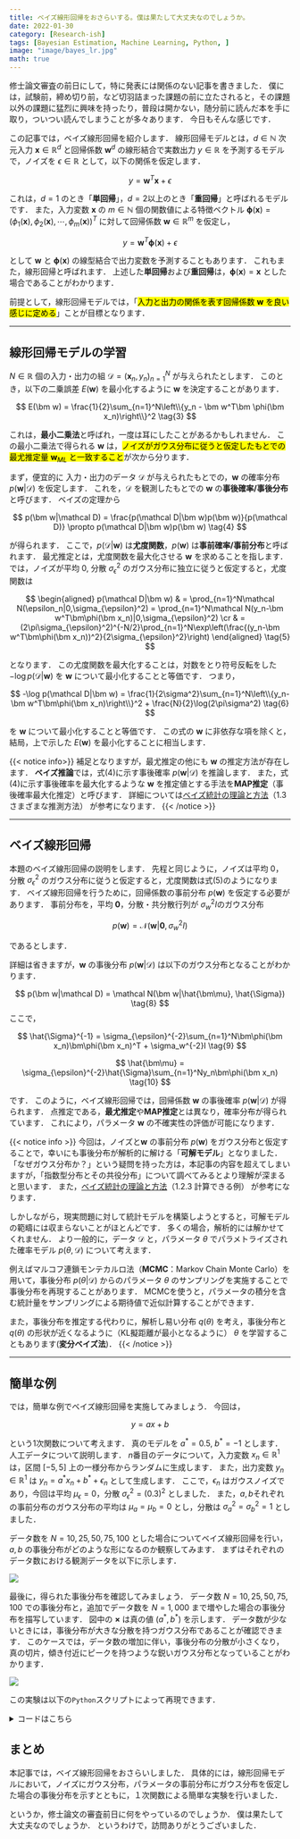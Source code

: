 ```yaml
---
title: ベイズ線形回帰をおさらいする。僕は果たして大丈夫なのでしょうか。
date: 2022-01-30
category: [Research-ish]
tags: [Bayesian Estimation, Machine Learning, Python, ]
image: "image/bayes_lr.jpg"
math: true
---
```


修士論文審査の前日にして，特に発表には関係のない記事を書きました．
僕には，試験前，締め切り前，など切羽詰まった課題の前に立たされると，その課題以外の課題に猛烈に興味を持ったり，普段は開かない，随分前に読んだ本を手に取り，ついつい読んでしまうことが多々あります．
今日もそんな感じです．

この記事では，ベイズ線形回帰を紹介します．
線形回帰モデルとは，$d\in\mathbb N$ 次元入力 $\bm x\in\mathbb R^d$ と回帰係数 $\bm w^d$ の線形結合で実数出力 $y\in\mathbb R$ を予測するモデルで，ノイズを $\epsilon\in\mathbb R$ として，以下の関係を仮定します．

$$
    y = \bm w^T\bm x + \epsilon \tag{1}
$$

これは，$d=1$ のとき「**単回帰**」，$d=2$以上のとき「**重回帰**」と呼ばれるモデルです．
また，入力変数 $\bm x$ の $m\in\mathbb N$ 個の関数値による特徴ベクトル $\bm \phi(\bm x) = (\phi_1(\bm x),\phi_2(\bm x),\cdots,\phi_m(\bm x))^T$ に対して回帰係数 $\bm w\in\mathbb R^m$ を仮定し，

$$
    y = \bm w^T\bm \phi(\bm x) + \epsilon \tag{2}
$$

として $\bm w$ と $\bm\phi(\bm x)$ の線型結合で出力変数を予測することもあります．
これもまた，線形回帰と呼ばれます．
上述した**単回帰**および**重回帰**は，$\bm\phi(\bm x) = \bm x$ とした場合であることがわかります．

前提として，線形回帰モデルでは，「<mark>入力と出力の関係を表す回帰係数 $\bm w$ を良い感じに定める</mark>」ことが目標となります．

---

## 線形回帰モデルの学習
$N\in\mathbb R$ 個の入力・出力の組 $\mathcal D = (\bm x_n,y_n)_{n=1}^N$ が与えられたとします．
このとき，以下の二乗誤差 $E(\bm w)$ を最小化するように $\bm w$ を決定することがあります．

$$
    E(\bm w) = \frac{1}{2}\sum_{n=1}^N\left\\{y_n - \bm w^T\bm \phi(\bm x_n)\right\\}^2 \tag{3}
$$

これは，**最小二乗法**と呼ばれ，一度は耳にしたことがあるかもしれません．
この最小二乗法で得られる $\bm w$ は，<mark>ノイズがガウス分布に従うと仮定したもとでの最尤推定量 $\bm w_{ML}$ と一致すること</mark>が次から分ります．

まず，便宜的に 入力・出力のデータ $\mathcal D$ が与えられたもとでの，$\bm w$ の確率分布 $p(\bm w|\mathcal D)$ を仮定します．
これを，$\mathcal D$ を観測したもとでの $\bm w$ の**事後確率/事後分布**と呼びます．
ベイズの定理から

$$
    p(\bm w|\mathcal D) = \frac{p(\mathcal D|\bm w)p(\bm w)}{p(\mathcal D)} \propto p(\mathcal D|\bm w)p(\bm w) \tag{4}
$$

が得られます．
ここで，$p(\mathcal D|\bm w)$ は**尤度関数**，$p(\bm w)$ は**事前確率/事前分布**と呼ばれます．
最尤推定とは，尤度関数を最大化させる $\bm w$ を求めることを指します．
では，ノイズが平均 $0$, 分散 $\sigma_{\epsilon}^2$ のガウス分布に独立に従うと仮定すると，尤度関数は

$$ 
    \begin{aligned}
    p(\mathcal D|\bm w)
    & = \prod_{n=1}^N\mathcal N(\epsilon_n|0,\sigma_{\epsilon}^2)
    = \prod_{n=1}^N\mathcal N(y_n-\bm w^T\bm\phi(\bm x_n)|0,\sigma_{\epsilon}^2) \cr
    & = (2\pi\sigma_{\epsilon}^2)^{-N/2}\prod_{n=1}^N\exp\left(\frac{(y_n-\bm w^T\bm\phi(\bm x_n))^2}{2\sigma_{\epsilon}^2}\right)
    \end{aligned}
    \tag{5}
$$

となります．
この尤度関数を最大化することは，対数をとり符号反転をした $-\log p(\mathcal D|\bm w)$ を $\bm w$ について最小化することと等価です．
つまり，

$$
    -\log p(\mathcal D|\bm w) = \frac{1}{2\sigma^2}\sum_{n=1}^N\left\\{y_n-\bm w^T\bm\phi(\bm x_n)\right\\}^2 + \frac{N}{2}\log(2\pi\sigma^2) \tag{6}
$$

を $\bm w$ について最小化することと等価です．
この式の $\bm w$ に非依存な項を除くと，結局，上で示した $E(\bm w)$ を最小化することに相当します．


{{< notice info>}}
補足となりますが，最尤推定の他にも $\bm w$ の推定方法が存在します．
**ベイズ推論**では，式(4)に示す事後確率 $p(\bm w|\mathcal D)$ を推論します．
また，式(4)に示す事後確率を最大化するような $\bm w$ を推定値とする手法を**MAP推定**（事後確率最大化推定）と呼びます．
詳細については[ベイズ統計の理論と方法]()（1.3 さまざまな推測方法） が参考になります． 
{{< /notice >}}

---
## ベイズ線形回帰
本題のベイズ線形回帰の説明をします．
先程と同じように，ノイズは平均 $0$，分散 $\sigma_{\epsilon}^2$ のガウス分布に従うと仮定すると，尤度関数は式(5)のようになります．
ベイズ線形回帰を行うために，回帰係数の事前分布 $p(\bm w)$ を仮定する必要があります．
事前分布を，平均 $\bm 0$，分散・共分散行列が $\sigma_w^2I$のガウス分布

$$
    p(\bm w) = \mathcal N(\bm w|\bm 0,\sigma_w^2I)
    \tag{7}
$$

であるとします．

詳細は省きますが，$\bm w$ の事後分布 $p(\bm w|\mathcal D)$ は以下のガウス分布となることがわかります．

$$
    p(\bm w|\mathcal D) = \mathcal N(\bm w|\hat{\bm\mu}, \hat{\Sigma})
    \tag{8}
$$
ここで，

$$
    \hat{\Sigma}^{-1} = \sigma_{\epsilon}^{-2}\sum_{n=1}^N\bm\phi(\bm x_n)\bm\phi(\bm x_n)^T + \sigma_w^{-2}I
    \tag{9}
$$

$$
    \hat{\bm\mu} = \sigma_{\epsilon}^{-2}\hat{\Sigma}\sum_{n=1}^Ny_n\bm\phi(\bm x_n)
    \tag{10}
$$

です．
このように，ベイズ線形回帰では，回帰係数 $\bm w$ の事後確率 $p(\bm w|\mathcal D)$ が得られます．
点推定である，**最尤推定**や**MAP推定**とは異なり，確率分布が得られています．
これにより，パラメータ $\bm w$ の不確実性の評価が可能になります．

{{< notice info >}}
今回は，ノイズと$\bm w$ の事前分布 $p(\bm w)$ をガウス分布と仮定することで，幸いにも事後分布が解析的に解ける「**可解モデル**」となりました．
「なぜガウス分布か？」という疑問を持った方は，本記事の内容を超えてしまいますが，「指数型分布とその共役分布」について調べてみるとより理解が深まると思います．
また，[ベイズ統計の理論と方法]()（1.2.3 計算できる例） が参考になります．

しかしながら，現実問題に対して統計モデルを構築しようとすると，可解モデルの範疇には収まらないことがほとんどです．
多くの場合，解析的には解かせてくれません．
より一般的に，データ $\mathcal D$ と，パラメータ $\theta$ でパラメトライズされた確率モデル $p(\theta, \mathcal D)$ について考えます．

例えばマルコフ連鎖モンテカルロ法（**MCMC**：Markov Chain Monte Carlo）を用いて，事後分布 $p(\theta|\mathcal D)$ からのパラメータ $\theta$ のサンプリングを実施することで事後分布を再現することがあります．
MCMCを使うと，パラメータの積分を含む統計量をサンプリングによる期待値で近似計算することができます．

また，事後分布を推定する代わりに，解析し易い分布 $q(\theta)$ を考え，事後分布と $q(\theta)$ の形状が近くなるように（KL擬距離が最小となるように） $\theta$ を学習することもあります(**変分ベイズ法**)．
{{< /notice >}}

---

## 簡単な例
では，簡単な例でベイズ線形回帰を実施してみましょう．
今回は，

$$
    y = ax+b
    \tag{11}
$$

という1次関数について考えます．
真のモデルを $a^* = 0.5,~b^* = -1$ とします．
人工データについて説明します．
$n$番目のデータについて，入力変数 $x_n\in\mathbb R^1$ は，区間 $[-5, 5]$ 上の一様分布からランダムに生成します．
また，出力変数 $y_n\in\mathbb R^1$ は $y_n=a^*x_n+b^*+\epsilon_n$ として生成します．
ここで，$\epsilon_n$ はガウスノイズであり，今回は平均 $\mu_{\epsilon} = 0$，分散 $\sigma_{\epsilon}^2=(0.3)^2$ としました．
また，$a,b$それぞれの事前分布のガウス分布の平均は $\mu_a=\mu_b=0$ とし，分散は $\sigma_a^2=\sigma_b^2 = 1$ としました．

データ数を $N=10, 25, 50, 75, 100$ とした場合についてベイズ線形回帰を行い，$a, b$ の事後分布がどのような形になるのか観察してみます．
まずはそれぞれのデータ数における観測データを以下に示します．

![](data.jpg)

最後に，得られた事後分布を確認してみましょう．
データ数 $N = 10, 25, 50, 75, 100$ での事後分布と，追加でデータ数を $N=1,000$ まで増やした場合の事後分布を描写しています．
図中の $\bm\times$ は真の値 $(a^*,b^*)$ を示します．
データ数が少ないときには，事後分布が大きな分散を持つガウス分布であることが確認できます．
このケースでは，データ数の増加に伴い，事後分布の分散が小さくなり，真の切片，傾き付近にピークを持つような鋭いガウス分布となっていることがわかります．

![](post.jpg)

この実験は以下の`Python`スクリプトによって再現できます．


<details>
<summary>コードはこちら</summary>

```python

    # ライブラリのインポート（適宜インストールしてください）
    import numpy as np
    import matplotlib
    from matplotlib import pyplot as plt
    import matplotlib.mlab as mlab
    import japanize_matplotlib

    N = 10 # データ数

    a = 0.5 # 真の傾き
    b = -1.0 # 真の切片

    s_e = 1.0 # ノイズの従うガウス分布の分散
    s_w = 1.0 # 事前分布の分散

    np.random.seed(2022) # シードの固定
    x = np.random.uniform(-5, 5, N) # N個の入力変数を生成
    y = a * x + b + np.random.normal(0, s_e, N) # 出力変数を計算しノイズを加重

    # 実験に使用する人工データの描写
    fig = plt.figure(figsize = (8, 4), dpi = 200)
    ax = fig.add_subplot(111)
    ax.grid()
    ax.set_xlabel("入力変数 $x$", fontsize = 18)
    ax.set_ylabel("出力変数 $y$", fontsize = 18)

    # この辺はなんか綺麗になるように手動で設定
    ax.set_xlim(-5 - 0.5, 5 + 0.5)
    ax.set_ylim(-5 * a + b - 0.5, 5 * a + b + 0.5)

    # 散布図の描写
    ax.scatter(x, y, label = "観測データ $\mathcal{D}=(x_n,y_n)_{n=1}^N$", color = "gray")
    # 真の直線の描写
    ax.plot([-5.5, 5.5], [-5.5 * a + b, 5.5 * a + b], color = "black", ls = "--", zorder = -10, label = "真の関数 $y=0.5x-1$")

    ax.legend(fontsize = 16)
    ax.set_title("データ数 $N = {"+str(N)+"}$", fontsize = 18)

    # 図の保存
    # fig.savefig("fig/data_"+str(N)+".jpg", bbox_inches = "tight", transparent=True)

    # 特徴ベクトルの作成
    phi = np.concatenate([np.ones(shape = (N, 1)), x.reshape(-1, 1)], axis = 1)

    # 事後分布の共分散行列の計算
    phiphiT = phi.T.dot(phi)
    Sigma_inv = phiphiT / (s_e**2) + np.eye(2) / (s_w**2)
    Sigma = np.linalg.inv(Sigma_inv)

    # 事後分布の平均の計算
    mu = (Sigma / (s_e**2)).dot(phi.T.dot(y.reshape(-1, 1)))

    # 2次元ガウス分布の確率密度関数を計算する関数
    def f(x, y, mu, S):
    x_norm = (np.array([x, y]) - mu[:, None, None]).transpose(1, 2, 0)
    return np.exp(- x_norm[:, :, None, :] @ np.linalg.inv(S)[None, None, :, :] @ x_norm[:, :, :, None] / 2.0) / (2*np.pi*np.sqrt(np.linalg.det(S)))

    # グリッドの定義
    x = np.linspace(-1.5, -0.5, 200)
    y = np.linspace(0.25, 0.75, 200)
    X, Y = np.meshgrid(x, y)

    # 確率密度関数の計算
    Z = f(X, Y, mu = mu.squeeze(), S = Sigma).squeeze()

    # 確率密度関数の等高線の描写
    fig = plt.figure(figsize = (6, 6), dpi = 200)
    ax = fig.add_subplot(111) #1. 0.75 0.5 - 0.375, 0.5 + 0.375

    # 等高線の描写
    ax.contour(X, Y, Z, cmap = plt.cm.get_cmap("Greys"))
    # 真の傾きと切片を描写
    ax.scatter(b, a, label = "$(a^*,b^*) = (0.5, -1)$", marker = "x", s = 75, zorder = 10, lw = 2.5, color = "black")

    ax.set_xlabel("切片 $b$", fontsize = 18)
    ax.set_ylabel("傾き $a$", fontsize = 18)
    ax.legend(fontsize = 16)
    ax.grid({'grid_alpha' : 0.25})
    ax.set_title("データ数 $N={" +str(N)+ "}$", fontsize = 18)

    # 図の保存
    # fig.savefig("fig/post_" + str(N) + ".jpg", bbox_inches = "tight", transparent=True)

```
</details>

## まとめ
本記事では，ベイズ線形回帰をおさらいしました．
具体的には，線形回帰モデルにおいて，ノイズにガウス分布，パラメータの事前分布にガウス分布を仮定した場合の事後分布を示すとともに，１次関数による簡単な実験を行いました．

というか，修士論文の審査前日に何をやっているのでしょうか．
僕は果たして大丈夫なのでしょうか．
というわけで，訪問ありがとうございました．

